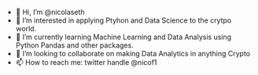 - 👋 Hi, I’m @nicolaseth
- 👀 I’m interested in applying Ptyhon and Data Science to the crytpo world.
- 🌱 I’m currently learning Machine Learning and Data Analysis using Python Pandas and other packages.
- 💞️ I’m looking to collaborate on making Data Analytics in anything Crypto
- 📫 How to reach me:  twitter handle @nicof1

